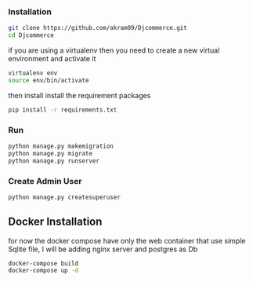 ### Installation

```bash
git clone https://github.com/akram09/Djcommerce.git
cd Djcommerce
```

if you are using a virtualenv then you need to create a new virtual environment and activate it 

```bash
virtualenv env 
source env/bin/activate
```

then install install the requirement packages 

```bash
pip install -r requirements.txt
```

### Run

```bash
python manage.py makemigration
python manage.py migrate 
python manage.py runserver
```

### Create Admin User 

```bash
python manage.py createsuperuser
```

## Docker Installation

for now the docker compose have only the web container that use simple Sqlite file, I will be adding nginx server and postgres as Db 

```bash
docker-compose build
docker-compose up -d 
```

 